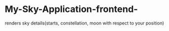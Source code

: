 # My-Sky-Application-frontend-
renders sky details(starts, constellation, moon with respect to your position)
